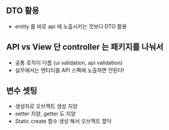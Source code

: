 

## DTO 활용
- entity 를 바로 api 에 노출시키는 것보다 DTO 활용

## API vs View 단 controller 는 패키지를 나눠서 
- 공통 로직이 다름 (ui validation, api validation)
- 실무에서는 엔티티를 API 스펙에 노출하면 안된다!


## 변수 셋팅
- 생성자로 오브젝트 생성 지양
- setter 지양, getter 도 지양
- Static create 함수 생성 해서 오브젝트 할닥
